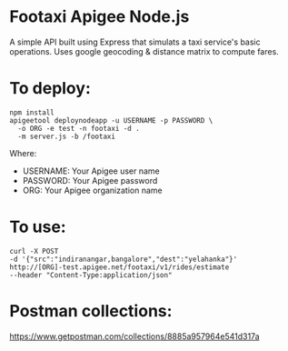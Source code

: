 # Footaxi Apigee Node.js

A simple API built using Express that simulats a taxi service's basic operations. Uses google geocoding & distance matrix to compute fares.

# To deploy:
    npm install
    apigeetool deploynodeapp -u USERNAME -p PASSWORD \
      -o ORG -e test -n footaxi -d .
      -m server.js -b /footaxi

Where:

* USERNAME: Your Apigee user name
* PASSWORD: Your Apigee password
* ORG: Your Apigee organization name

# To use:
    curl -X POST 
    -d '{"src":"indiranangar,bangalore","dest":"yelahanka"}' 
    http://[ORG]-test.apigee.net/footaxi/v1/rides/estimate 
    --header "Content-Type:application/json"

# Postman collections:
https://www.getpostman.com/collections/8885a957964e541d317a
